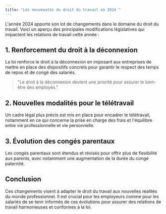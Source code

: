 ```yaml
---
title: "Les nouveautés du droit du travail en 2024 "
---
```


L'année 2024 apporte son lot de changements dans le domaine du droit du travail. Voici un aperçu des principales modifications législatives qui impactent les relations de travail cette année :

## 1. Renforcement du droit à la déconnexion

La loi renforce le droit à la déconnexion en imposant aux entreprises de mettre en place des dispositifs concrets pour garantir le respect des temps de repos et de congé des salariés.

> "Le droit à la déconnexion devient une priorité pour assurer le bien-être des employés."

## 2. Nouvelles modalités pour le télétravail

Un cadre légal plus précis est mis en place pour encadrer le télétravail, notamment en ce qui concerne la prise en charge des frais et l'équilibre entre vie professionnelle et vie personnelle.

## 3. Évolution des congés parentaux

Les congés parentaux sont étendus et révisés pour offrir plus de flexibilité aux parents, avec notamment une augmentation de la durée du congé paternité.

## Conclusion

Ces changements visent à adapter le droit du travail aux nouvelles réalités du monde professionnel. Il est crucial pour les employeurs comme pour les salariés de se tenir informés de ces évolutions pour assurer des relations de travail harmonieuses et conformes à la loi.

